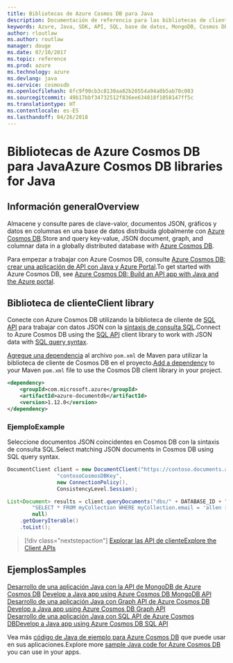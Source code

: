```yaml
---
title: Bibliotecas de Azure Cosmos DB para Java
description: Documentación de referencia para las bibliotecas de cliente de Java para Azure Cosmos DB
keywords: Azure, Java, SDK, API, SQL, base de datos, MongoDB, Cosmos DB, NoSQL
author: rloutlaw
ms.author: routlaw
manager: douge
ms.date: 07/10/2017
ms.topic: reference
ms.prod: azure
ms.technology: azure
ms.devlang: java
ms.service: cosmosdb
ms.openlocfilehash: 6fc9f90cb3c8130aa82b20554a94a8b5ab78c083
ms.sourcegitcommit: 49b17bbf34732512f836ee634818f1058147ff5c
ms.translationtype: HT
ms.contentlocale: es-ES
ms.lasthandoff: 04/26/2018
---
```

# <a name="azure-cosmos-db-libraries-for-java"></a><span data-ttu-id="54f82-104">Bibliotecas de Azure Cosmos DB para Java</span><span class="sxs-lookup"><span data-stu-id="54f82-104">Azure Cosmos DB libraries for Java</span></span>

## <a name="overview"></a><span data-ttu-id="54f82-105">Información general</span><span class="sxs-lookup"><span data-stu-id="54f82-105">Overview</span></span>

<span data-ttu-id="54f82-106">Almacene y consulte pares de clave-valor, documentos JSON, gráficos y datos en columnas en una base de datos distribuida globalmente con [Azure Cosmos DB](/azure/cosmos-db/introduction).</span><span class="sxs-lookup"><span data-stu-id="54f82-106">Store and query key-value, JSON document, graph, and columnar data in a globally distributed database with [Azure Cosmos DB](/azure/cosmos-db/introduction).</span></span>

<span data-ttu-id="54f82-107">Para empezar a trabajar con Azure Cosmos DB, consulte [Azure Cosmos DB: crear una aplicación de API con Java y Azure Portal](/azure/cosmos-db/create-sql-api-java).</span><span class="sxs-lookup"><span data-stu-id="54f82-107">To get started with Azure Cosmos DB, see [Azure Cosmos DB: Build an API app with Java and the Azure portal](/azure/cosmos-db/create-sql-api-java).</span></span>

## <a name="client-library"></a><span data-ttu-id="54f82-108">Biblioteca de cliente</span><span class="sxs-lookup"><span data-stu-id="54f82-108">Client library</span></span>

<span data-ttu-id="54f82-109">Conecte con Azure Cosmos DB utilizando la biblioteca de cliente de [SQL API](/azure/cosmos-db/sql-api-introduction) para trabajar con datos JSON con la [sintaxis de consulta SQL](/azure/cosmos-db/sql-api-sql-query).</span><span class="sxs-lookup"><span data-stu-id="54f82-109">Connect to Azure Cosmos DB using the [SQL API](/azure/cosmos-db/sql-api-introduction) client library to work with JSON data with [SQL query syntax](/azure/cosmos-db/sql-api-sql-query).</span></span>

<span data-ttu-id="54f82-110">[Agregue una dependencia](https://maven.apache.org/guides/getting-started/index.html#How_do_I_use_external_dependencies) al archivo `pom.xml` de Maven para utilizar la biblioteca de cliente de Cosmos DB en el proyecto.</span><span class="sxs-lookup"><span data-stu-id="54f82-110">[Add a dependency](https://maven.apache.org/guides/getting-started/index.html#How_do_I_use_external_dependencies) to your Maven `pom.xml` file to use the Cosmos DB client library in your project.</span></span>

```XML
<dependency>
    <groupId>com.microsoft.azure</groupId>
    <artifactId>azure-documentdb</artifactId>
    <version>1.12.0</version>
</dependency>
```

### <a name="example"></a><span data-ttu-id="54f82-111">Ejemplo</span><span class="sxs-lookup"><span data-stu-id="54f82-111">Example</span></span>

<span data-ttu-id="54f82-112">Seleccione documentos JSON coincidentes en Cosmos DB con la sintaxis de consulta SQL.</span><span class="sxs-lookup"><span data-stu-id="54f82-112">Select matching JSON documents in Cosmos DB using SQL query syntax.</span></span>

```java
DocumentClient client = new DocumentClient("https://contoso.documents.azure.com:443",
                "contosoCosmosDBKey", 
                new ConnectionPolicy(),
                ConsistencyLevel.Session);

List<Document> results = client.queryDocuments("dbs/" + DATABASE_ID + "/colls/" + COLLECTION_ID,
        "SELECT * FROM myCollection WHERE myCollection.email = 'allen [at] contoso.com'",
        null)
    .getQueryIterable()
    .toList();

```

> [!div class="nextstepaction"]
> [<span data-ttu-id="54f82-113">Explorar las API de cliente</span><span class="sxs-lookup"><span data-stu-id="54f82-113">Explore the Client APIs</span></span>](/java/api/overview/azure/cosmosdb/client)


## <a name="samples"></a><span data-ttu-id="54f82-114">Ejemplos</span><span class="sxs-lookup"><span data-stu-id="54f82-114">Samples</span></span>

<span data-ttu-id="54f82-115">[Desarrollo de una aplicación Java con la API de MongoDB de Azure Cosmos DB][2] </span><span class="sxs-lookup"><span data-stu-id="54f82-115">[Develop a Java app using Azure Cosmos DB MongoDB API][2] </span></span>  
<span data-ttu-id="54f82-116">[Desarrollo de una aplicación Java con Graph API de Azure Cosmos DB][3] </span><span class="sxs-lookup"><span data-stu-id="54f82-116">[Develop a Java app using Azure Cosmos DB Graph API][3] </span></span>  
<span data-ttu-id="54f82-117">[Desarrollo de una aplicación Java con SQL API de Azure Cosmos DB][4]</span><span class="sxs-lookup"><span data-stu-id="54f82-117">[Develop a Java app using Azure Cosmos DB SQL API][4]</span></span>        

<span data-ttu-id="54f82-118">Vea más [código de Java de ejemplo para Azure Cosmos DB](https://azure.microsoft.com/resources/samples/?platform=java&term=cosmos) que puede usar en sus aplicaciones.</span><span class="sxs-lookup"><span data-stu-id="54f82-118">Explore more [sample Java code for Azure Cosmos DB](https://azure.microsoft.com/resources/samples/?platform=java&term=cosmos) you can use in your apps.</span></span>

[2]: https://github.com/Azure-Samples/azure-cosmos-db-mongodb-java-getting-started
[3]: https://github.com/Azure-Samples/azure-cosmos-db-graph-java-getting-started
[4]: https://github.com/Azure-Samples/azure-cosmos-db-documentdb-java-getting-started
